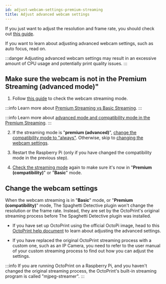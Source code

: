 ```yaml
---
id: adjust-webcam-settings-premium-streaming
title: Adjust advanced webcam settings
---
```


If you just want to adjust the resolution and frame rate, you should check out [this guide](/docs/user_guides/webcam-streaming-resolution-framerate).

If you want to learn about adjusting advanced webcam settings, such as auto focus, read on.

:::danger
Adjusting advanced webcam settings may result in an excessive amount of CPU usage and potentially print quality issues.
:::

## Make sure the webcam is not in the **Premium Streaming (advanced mode)**"

1. Follow [this guide](/docs/user_guides/check-webcam-streaming-mode) to check the webcam streaming mode.

:::info
Learn more about [Premium Streaming vs Basic Streaming](/docs/user_guides/webcam-streaming-for-human-eyes).
:::

:::info
Learn more about [advanced mode and compatibility mode in the Premium Streaming](/docs/user_guides/streaming-compatibility-mode).
:::

2. If the streaming mode is "**premium (advanced)**", [change the compatibility mode to "always"](/docs/user_guides/streaming-compatibility-mode#when-should-i-always-stream-in-compatibility-mode). Otherwise, skip to [changing the webcam settings](/docs/user_guides/adjust-webcam-settings-premium-streaming#change-the-webcam-settings).

3. Restart the Raspberry Pi (only if you have changed the compatibility mode in the previous step).

4. [Check the streaming mode](/docs/user_guides/check-webcam-streaming-mode) again to make sure it's now in "**Premium (compatibility)**" or "**Basic**" mode.

## Change the webcam settings

When the webcam streaming is in "**Basic**" mode, or "**Premium (compatibility)**" mode, The Spaghetti Detective plugin won't change the resolution or the frame rate. Instead, they are set by the OctoPrint's original streaming process before The Spaghetti Detective plugin was installed.

* If you have set up OctoPrint using the official OctoPi image, head to this [OctoPrint help document](https://community.octoprint.org/t/how-can-i-change-mjpg-streamer-parameters-on-octopi/203) to learn about adjusting the advanced settings.

* If you have replaced the original OctoPrint streaming process with a custom one, such as an IP Camera, you need to refer to the user manual of your custom streaming process to find out how you can adjust the settings.

:::info
If you are running OctoPrint on a Raspberry Pi, and you haven't changed the original streaming process, the OctoPrint's built-in streaming program is called "mjpeg-streamer".
:::